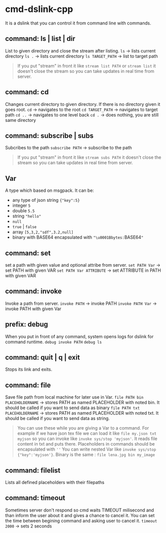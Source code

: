 # cmd-dslink-cpp
It is a dslink that you can control it from command line with commands.
## command: ls | list | dir
List to given directory and close the stream after listing.
`ls` -> lists current directory
`ls .` -> lists current directory
`ls TARGET_PATH` -> list to target path
> If you put "stream" in front it like `stream list PATH` or `stream list` it doesn't close the stream so you can take updates in real time from server.
## command: cd
Changes current directory to given directory. If there is no directory given it goes root.
`cd` -> navigates to the root
`cd TARGET_PATH` -> navigates to target path
`cd ..` -> navigates to one level back
`cd .` -> does nothing, you are still same directory
## command: subscribe | subs
Subcribes to the path
`subscribe PATH` -> subscribe to the path
> If you put "stream" in front it like `stream subs PATH` it doesn't close the stream so you can take updates in real time from server.
## Var
A type which based on msgpack. It can be:
* any type of json string `{"key":5}`
* integer `5`
* double `5.5`
* string `"hello"`
* `null`
* `true` | `false`
* array `[5,3,2,"sdf",3.2,null]`
* binary with BASE64 encapsulated with `"\u0001Bbytes:`BASE64`"`
## command: set
set a path with given value and optional attribe from server.
`set PATH Var` -> set PATH with given VAR
`set PATH Var ATTRIBUTE` -> set ATTRIBUTE in PATH with given VAR
## command: invoke
Invoke a path from server.
`invoke PATH` -> invoke PATH
`invoke PATH Var` -> invoke PATH with given Var
## prefix: debug
When you put in front of any command, system opens logs for dslink for command runtime.
`debug invoke PATH`
`debug ls`
## command: quit | q | exit
Stops its link and exits.
## command: file
Save file path from local machine for later use in Var.
`file PATH bin PLACEHOLDERNAME` -> stores PATH as named PLACEHOLDER with noted bin. It should be called if you want to send data as binary
`file PATH txt PLACEHOLDERNAME` -> stores PATH as named PLACEHOLDER with noted txt. It should be called if you want to send data as string.
> You can use these while you are giving a Var to a command. For example if we have json tex file we can load it like `file my.json txt myjson` so you can invoke like `invoke sys/stop 'myjson'`. It reads file content in txt and puts there. Placeholders in commands should be encapsulated with `''` You can write nested Var like `invoke sys/stop {"key":'myjson'}`. Binary is the same : `file lena.jpg bin my_image`
## command: filelist
Lists all defined placeholders with their filepaths
## command: timeout
Sometimes server don't respond so cmd waits TIMEOUT milisecond and than inform the user about it and gives a chance to cancel it. You can set the time between begining command and asking user to cancel it.
`timeout 2000` -> sets 2 seconds